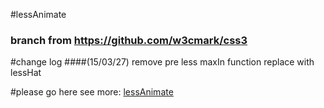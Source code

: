 #lessAnimate
### branch from https://github.com/w3cmark/css3

#change log 
####(15/03/27) remove pre less maxIn function replace with lessHat


#please go here see more: [lessAnimate](http://animate.oschina.mopaas.com/ "lessAnimate")